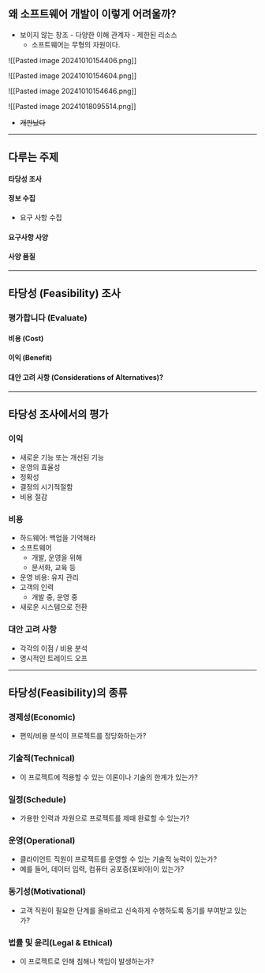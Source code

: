 ## 왜 소프트웨어 개발이 이렇게 어려울까?
- 보이지 않는 창조 - 다양한 이해 관계자 - 제한된 리소스
	- 소프트웨어는 무형의 자원이다.

![[Pasted image 20241010154406.png]]

![[Pasted image 20241010154604.png]]

![[Pasted image 20241010154646.png]]

![[Pasted image 20241018095514.png]]

- ~~개판났다~~

---
## 다루는 주제
#### 타당성 조사
#### 정보 수집
- 요구 사항 수집
#### 요구사항 사양
#### 사양 품질

---
## 타당성 (Feasibility) 조사
### 평가합니다 (Evaluate)
#### 비용 (Cost)
#### 이익 (Benefit)
#### 대안 고려 사항 (Considerations of Alternatives)?

---
## 타당성 조사에서의 평가
### 이익
- 새로운 기능 또는 개선된 기능
- 운영의 효율성
- 정확성
- 결정의 시기적절함
- 비용 절감

### 비용
- 하드웨어: 백업을 기억해라
- 소프트웨어
	- 개발, 운영을 위해
	- 문서화, 교육 등
- 운영 비용: 유지 관리
- 고객의 인력
	- 개발 중, 운영 중
- 새로운 시스템으로 전환

### 대안 고려 사항
- 각각의 이점 / 비용 분석
- 명시적인 트레이드 오프

---
## 타당성(Feasibility)의 종류
### 경제성(Economic)
- 편익/비용 분석이 프로젝트를 정당화하는가?
### 기술적(Technical)
- 이 프로젝트에 적용할 수 있는 이론이나 기술의 한계가 있는가?
### 일정(Schedule)
- 가용한 인력과 자원으로 프로젝트를 제때 완료할 수 있는가?
### 운영(Operational)
- 클라이언트 직원이 프로젝트를 운영할 수 있는 기술적 능력이 있는가?
- 예를 들어, 데이터 입력, 컴퓨터 공포증(포비아)이 있는가?
### 동기성(Motivational)
- 고객 직원이 필요한 단계를 올바르고 신속하게 수행하도록 동기를 부여받고 있는가?
### 법률 및 윤리(Legal & Ethical)
- 이 프로젝트로 인해 침해나 책임이 발생하는가?